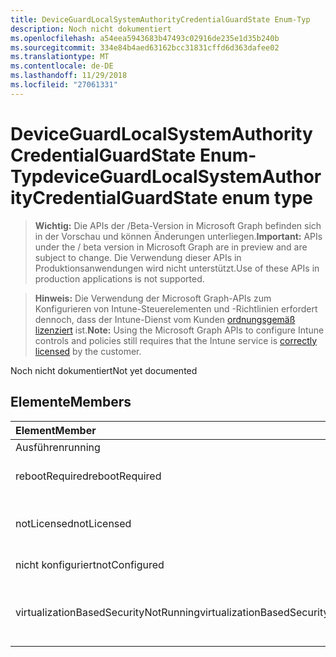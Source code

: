 ```yaml
---
title: DeviceGuardLocalSystemAuthorityCredentialGuardState Enum-Typ
description: Noch nicht dokumentiert
ms.openlocfilehash: a54eea5943683b47493c02916de235e1d35b240b
ms.sourcegitcommit: 334e84b4aed63162bcc31831cffd6d363dafee02
ms.translationtype: MT
ms.contentlocale: de-DE
ms.lasthandoff: 11/29/2018
ms.locfileid: "27061331"
---
```

# <a name="deviceguardlocalsystemauthoritycredentialguardstate-enum-type"></a><span data-ttu-id="12e50-103">DeviceGuardLocalSystemAuthorityCredentialGuardState Enum-Typ</span><span class="sxs-lookup"><span data-stu-id="12e50-103">deviceGuardLocalSystemAuthorityCredentialGuardState enum type</span></span>

> <span data-ttu-id="12e50-104">**Wichtig:** Die APIs der /Beta-Version in Microsoft Graph befinden sich in der Vorschau und können Änderungen unterliegen.</span><span class="sxs-lookup"><span data-stu-id="12e50-104">**Important:** APIs under the / beta version in Microsoft Graph are in preview and are subject to change.</span></span> <span data-ttu-id="12e50-105">Die Verwendung dieser APIs in Produktionsanwendungen wird nicht unterstützt.</span><span class="sxs-lookup"><span data-stu-id="12e50-105">Use of these APIs in production applications is not supported.</span></span>

> <span data-ttu-id="12e50-106">**Hinweis:** Die Verwendung der Microsoft Graph-APIs zum Konfigurieren von Intune-Steuerelementen und -Richtlinien erfordert dennoch, dass der Intune-Dienst vom Kunden [ordnungsgemäß lizenziert](https://go.microsoft.com/fwlink/?linkid=839381) ist.</span><span class="sxs-lookup"><span data-stu-id="12e50-106">**Note:** Using the Microsoft Graph APIs to configure Intune controls and policies still requires that the Intune service is [correctly licensed](https://go.microsoft.com/fwlink/?linkid=839381) by the customer.</span></span>

<span data-ttu-id="12e50-107">Noch nicht dokumentiert</span><span class="sxs-lookup"><span data-stu-id="12e50-107">Not yet documented</span></span>
## <a name="members"></a><span data-ttu-id="12e50-108">Elemente</span><span class="sxs-lookup"><span data-stu-id="12e50-108">Members</span></span>
|<span data-ttu-id="12e50-109">Element</span><span class="sxs-lookup"><span data-stu-id="12e50-109">Member</span></span>|<span data-ttu-id="12e50-110">Wert</span><span class="sxs-lookup"><span data-stu-id="12e50-110">Value</span></span>|<span data-ttu-id="12e50-111">Beschreibung</span><span class="sxs-lookup"><span data-stu-id="12e50-111">Description</span></span>|
|:---|:---|:---|
|<span data-ttu-id="12e50-112">Ausführen</span><span class="sxs-lookup"><span data-stu-id="12e50-112">running</span></span>|<span data-ttu-id="12e50-113">0</span><span class="sxs-lookup"><span data-stu-id="12e50-113">0</span></span>|<span data-ttu-id="12e50-114">Wird ausgeführt</span><span class="sxs-lookup"><span data-stu-id="12e50-114">Running</span></span>|
|<span data-ttu-id="12e50-115">rebootRequired</span><span class="sxs-lookup"><span data-stu-id="12e50-115">rebootRequired</span></span>|<span data-ttu-id="12e50-116">1</span><span class="sxs-lookup"><span data-stu-id="12e50-116">1</span></span>|<span data-ttu-id="12e50-117">Neustart erforderlich</span><span class="sxs-lookup"><span data-stu-id="12e50-117">Reboot required</span></span>|
|<span data-ttu-id="12e50-118">notLicensed</span><span class="sxs-lookup"><span data-stu-id="12e50-118">notLicensed</span></span>|<span data-ttu-id="12e50-119">2</span><span class="sxs-lookup"><span data-stu-id="12e50-119">2</span></span>|<span data-ttu-id="12e50-120">Keine Lizenz für Anmeldeinformationen Guard</span><span class="sxs-lookup"><span data-stu-id="12e50-120">Not licensed for Credential Guard</span></span>|
|<span data-ttu-id="12e50-121">nicht konfiguriert</span><span class="sxs-lookup"><span data-stu-id="12e50-121">notConfigured</span></span>|<span data-ttu-id="12e50-122">3</span><span class="sxs-lookup"><span data-stu-id="12e50-122">3</span></span>|<span data-ttu-id="12e50-123">Nicht konfiguriert</span><span class="sxs-lookup"><span data-stu-id="12e50-123">Not configured</span></span>|
|<span data-ttu-id="12e50-124">virtualizationBasedSecurityNotRunning</span><span class="sxs-lookup"><span data-stu-id="12e50-124">virtualizationBasedSecurityNotRunning</span></span>|<span data-ttu-id="12e50-125">4</span><span class="sxs-lookup"><span data-stu-id="12e50-125">4</span></span>|<span data-ttu-id="12e50-126">Virtualisierung basiert Sicherheit wird nicht ausgeführt.</span><span class="sxs-lookup"><span data-stu-id="12e50-126">Virtualization Based security is not running</span></span>|





